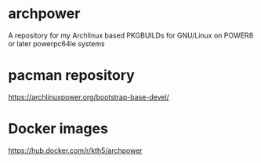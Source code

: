 # archpower
A repository for my Archlinux based PKGBUILDs for GNU/Linux on POWER8 or later powerpc64le systems

# pacman repository
https://archlinuxpower.org/bootstrap-base-devel/

# Docker images
https://hub.docker.com/r/kth5/archpower
